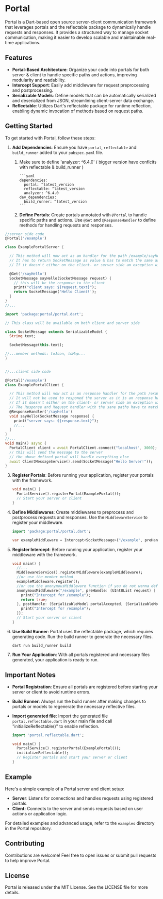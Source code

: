 # Portal

Portal is a Dart-based open source server-client communication framework that leverages portals and the reflectable package to dynamically handle requests and responses. It provides a structured way to manage socket communication, making it easier to develop scalable and maintainable real-time applications.

## Features

- **Portal-Based Architecture**: Organize your code into portals for both server & client to handle specific paths and actions, improving modularity and readability.
- **Intercept Support**: Easily add middleware for request preprocessing and postprocessing.
- **Serializable Models**: Define models that can be automatically serialized and deserialized from JSON, streamlining client-server data exchange.
- **Reflectable**: Utilizes Dart's reflectable package for runtime reflection, enabling dynamic invocation of methods based on request paths.

## Getting Started

To get started with Portal, follow these steps:

1. **Add Dependencies**: Ensure you have `portal`, `reflectable` and `build_runner` added to your `pubspec.yaml` file. 
   1. Make sure to define 'analyzer: ^6.4.0' ( bigger version have conflcits with reflectable & build_runner ) 

          ```yaml
          dependencies:
            portal: ^latest_version
            reflectable: ^latest_version
            analyzer: ^6.4.0
          dev_dependencies:
            build_runner: ^latest_version
          ```
   2. **Define Portals**: Create portals annotated with `@Portal` to handle specific paths and actions. Use `@Get` and `@ResponseHandler` to define methods for handling requests and responses. 
      

```dart 
//server side code   
@Portal('/example')

class ExamplePortalServer {

  // This method will now act as an handler for the path /example/sayHello
  // It has to return SocketMessage as value & has to match the same argument type of the handler in the client side!
  // If it doesn't either on the client- or server side an exception will be thrown because of incompatible types

  @Get('/sayHello')
  SocketMessage sayHello(SocketMessage request) {
    // this will be the response to the client
    print("client says: ${request.text}");
    return SocketMessage('Hello Client!');
  }
}
//... 
   ```
```dart
import 'package:portal/portal.dart';

// This class will be available on both client and server side

class SocketMessage extends SerializableModel {
  String text;

  SocketMessage(this.text);

//...member methods: toJson, toMap...
}
 

//...client side code 

@Portal('/example')
class ExamplePortalClient {

  // This method will now act as an response handler for the path /example/sayHello
  // It will not be used to responed the server as it is an response handler only!
  // If it doesn't either on the client- or server side an exception will be thrown because of incompatible types
  // The Response and Request handler with the sane paths have to match the same types when it comes to the handler argument  
  @ResponseHandler('/sayHello')
  void sayHello(SocketMessage response) {
    print("server says: ${response.text}");
    //... 
  }
}
//...
void main() async {
  PortalClient client = await PortalClient.connect("localhost", 3000);
  // this will send the message to the server
  // the above defined portal will handle everything else
  await ClientMessageService().send(SocketMessage("Hello Server!"));
}
```

3. **Register Portals**: Before running your application, register your portals with the framework.

    ```dart
    void main() {
      PortalService().registerPortal(ExamplePortal());
      // Start your server or client
    }
    ```


4. **Define Middlewares**: Create middlewares to preprocess and postprocess requests and responses. Use the `MiddlewareService` to register your middleware.

    ```dart
    import 'package:portal/portal.dart';

    var exampleMiddleware = Intercept<SocketMessage>("/example", preHandle: (accepts) async => true, postHandle: (portalAccepted, {portalReturned}) async => print(portalAccepted));
    
   ```

5. **Register Intercept**: Before running your application, register your middleware with the framework.

    ```dart
    void main() {
      //...
      MiddlewareService().registerMiddleware(exampleMiddleware);
      //or use the member method
      exampleMiddleware.register();
      //or use the anonymousMiddleware function if you do not wanna define a class
      anonymousMiddleware("/example", preHandle: (UInt8List request) {
        print("Intercept for /example");
        return true;
      }, postHandle: (SerializableModel portalAccepted, {SerializableModel? portalReturned}) {
        print("Intercept for /example");
      });
      // Start your server or client
    }
    ```

5. **Use Build Runner**: Portal uses the reflectable package, which requires generating code. Run the build runner to generate the necessary files.

    ```shell
    dart run build_runner build
    ```

6. **Run Your Application**: With all portals registered and necessary files generated, your application is ready to run.

## Important Notes

- **Portal Registration**: Ensure all portals are registered before starting your server or client to avoid runtime errors.
- **Build Runner**: Always run the build runner after making changes to portals or models to regenerate the necessary reflective files.
- **Import generated file**: Import the generated file `portal.reflectable.dart` in your main file and call "initializeReflectable()" to enable reflection.

    ```dart
    import 'portal.reflectable.dart';
  
    void main() {
      PortalService().registerPortal(ExamplePortal());
      initializeReflectable();
      // Register portals and start your server or client
    }
    ```
## Example

Here's a simple example of a Portal server and client setup:

- **Server**: Listens for connections and handles requests using registered portals.
- **Client**: Connects to the server and sends requests based on user actions or application logic.

For detailed examples and advanced usage, refer to the `examples` directory in the Portal repository.

## Contributing

Contributions are welcome! Feel free to open issues or submit pull requests to help improve Portal.

## License

Portal is released under the MIT License. See the LICENSE file for more details.
